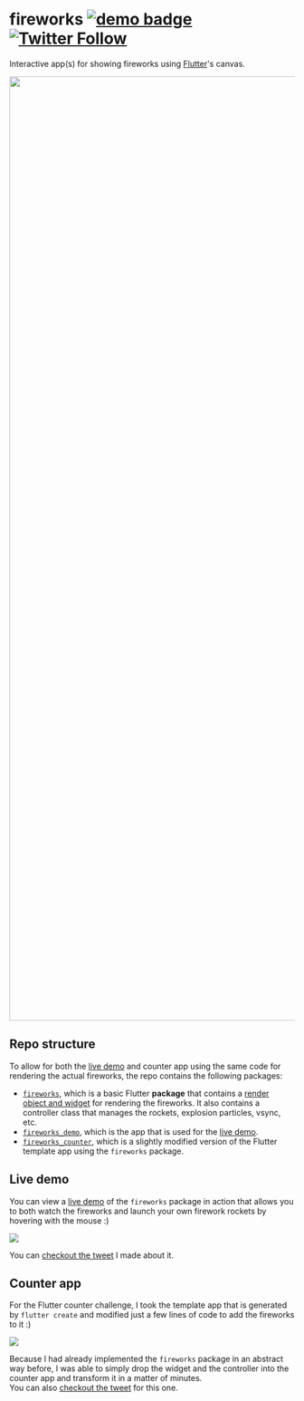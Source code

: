 # fireworks [![demo badge](https://img.shields.io/badge/fireworks-demo-yellow)][live demo] [![Twitter Follow](https://img.shields.io/twitter/follow/creativemaybeno?label=Follow&style=social)](https://twitter.com/creativemaybeno)

Interactive app(s) for showing fireworks using [Flutter]'s canvas.

[<img width="1668" src="https://user-images.githubusercontent.com/19204050/147835938-4c33cf28-fe9b-43df-8e3c-40cdffe4601e.png">][live demo]

## Repo structure

To allow for both the [live demo] and counter app using the same code for rendering the actual
fireworks, the repo contains the following packages:

* [`fireworks`][fireworks], which is a basic Flutter **package** that contains a
  [render object and widget](https://youtu.be/HqXNGawzSbY) for rendering the fireworks. It also
  contains a controller class that manages the rockets, explosion particles, vsync, etc.
* [`fireworks_demo`][fireworks_demo], which is the app that is used for the [live demo].
* [`fireworks_counter`][fireworks_counter], which is a slightly modified version of the Flutter
  template app using the `fireworks` package. 

## Live demo

You can view a [live demo] of the `fireworks` package in action that allows you to both watch the
fireworks and launch your own firework rockets by hovering with the mouse :)

[![](https://user-images.githubusercontent.com/19204050/147836016-cc317dd6-e428-438f-b7d1-b9dd90253472.png)][live demo]


You can [checkout the tweet](https://twitter.com/creativemaybeno/status/1344848563264770048?s=20)
I made about it. 

## Counter app

For the Flutter counter challenge, I took the template app that is generated by `flutter create`
and modified just a few lines of code to add the fireworks to it :)

![](https://i.ibb.co/5MtbFRc/Screen-Shot-2021-01-02-at-1-43-11-AM.png)

Because I had already implemented the `fireworks` package in an abstract way before, I was able
to simply drop the widget and the controller into the counter app and transform it in a matter of
minutes.  
You can also [checkout the tweet](https://twitter.com/creativemaybeno/status/1345338801867157504?s=20) for this one.

[Flutter]: https://github.com/flutter/flutter
[live demo]: https://fireworks.creativemaybeno.dev
[fireworks]: https://github.com/creativecreatorormaybenot/fireworks/tree/main/fireworks
[fireworks_demo]: https://github.com/creativecreatorormaybenot/fireworks/tree/main/fireworks_demo
[fireworks_counter]: https://github.com/creativecreatorormaybenot/fireworks/tree/main/fireworks_counter
